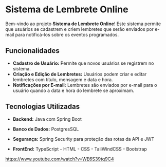 # Sistema de Lembrete Online

Bem-vindo ao projeto **Sistema de Lembrete Online**! Este sistema permite que usuários se cadastrem e criem lembretes que serão enviados por e-mail para notificá-los sobre os eventos programados.

## Funcionalidades

- **Cadastro de Usuário:** Permite que novos usuários se registrem no sistema.
- **Criação e Edição de Lembretes:** Usuários podem criar e editar lembretes com título, mensagem e data e hora.
- **Notificações por E-mail:** Lembretes são enviados por e-mail para o usuário quando a data e hora do lembrete se aproximam.

## Tecnologias Utilizadas

- **Backend:** Java com Spring Boot
- **Banco de Dados:** PostgresSQL
- **Segurança:** Spring Security para proteção das rotas da API e JWT

- **FrontEnd:** TypeScript - HTML - CSS - TailWindCSS - Bootstrap


https://www.youtube.com/watch?v=WE6S39tq9C4

   
   
